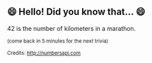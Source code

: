 ## 😄 Hello! Did you know that... 😄
42 is the number of kilometers in a marathon.

<sup>(come back in 5 minutes for the next trivia)</sup>


<sup>Credits: http://numbersapi.com</sup>
